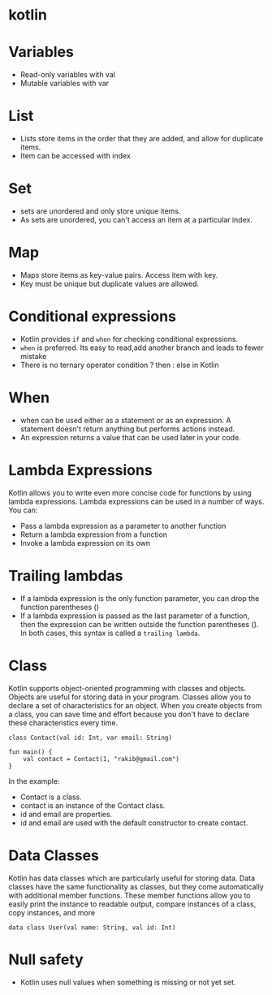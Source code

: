 # kotlin

# Variables

- Read-only variables with val
- Mutable variables with var

# List

- Lists store items in the order that they are added, and allow for duplicate items.
- Item can be accessed with index

# Set

- sets are unordered and only store unique items.
- As sets are unordered, you can't access an item at a particular index.

# Map

- Maps store items as key-value pairs. Access item with key.
- Key must be unique but duplicate values are allowed.

# Conditional expressions

- Kotlin provides `if` and `when` for checking conditional expressions.
- `when` is preferred. Its easy to read,add another branch and leads to fewer mistake
- There is no ternary operator condition ? then : else in Kotlin

# When

- when can be used either as a statement or as an expression. A statement doesn't return anything but performs actions
  instead.
- An expression returns a value that can be used later in your code.

# Lambda Expressions

Kotlin allows you to write even more concise code for functions by using lambda expressions.
Lambda expressions can be used in a number of ways. You can:

- Pass a lambda expression as a parameter to another function
- Return a lambda expression from a function
- Invoke a lambda expression on its own

# Trailing lambdas

- If a lambda expression is the only function parameter, you can drop the function parentheses ()
- If a lambda expression is passed as the last parameter of a function, then the expression can be written outside the
  function parentheses ().
  In both cases, this syntax is called a `trailing lambda`.

# Class

Kotlin supports object-oriented programming with classes and objects. Objects are useful for storing data in your
program. Classes allow you to declare a set of characteristics for an object. When you create objects from a class, you
can save time and effort because you don't have to declare these characteristics every time.

```
class Contact(val id: Int, var email: String)

fun main() {
    val contact = Contact(1, "rakib@gmail.com")
}

```

In the example:

- Contact is a class.
- contact is an instance of the Contact class.
- id and email are properties.
- id and email are used with the default constructor to create contact.

# Data Classes

Kotlin has data classes which are particularly useful for storing data.
Data classes have the same functionality as classes, but they come automatically with additional member functions. These
member functions allow you to easily print the instance to readable output, compare instances of a class, copy
instances, and more

```
data class User(val name: String, val id: Int)
```

# Null safety

- Kotlin uses null values when something is missing or not yet set.